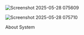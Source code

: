 ![Screenshot 2025-05-28 075609](https://github.com/user-attachments/assets/b8726f6b-6f07-47c3-a398-8f3bc1a6a12e)

![Screenshot 2025-05-28 075710](https://github.com/user-attachments/assets/42b8371a-0d17-44d4-b48a-c9d2d3dbd288)

About System


